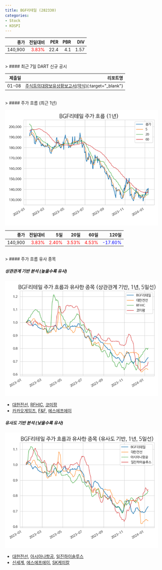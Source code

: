 ```yaml
---
title: BGF리테일 (282330)
categories:
- Stock
- KOSPI
---
```


|종가|전일대비|PER|PBR|DIV|
|---:|-------:|--:|--:|--:|
|140,900|<span style="color: red">3.83%</span>|22.4|4.1|1.57|

<!-- more -->

<br>
> #### 최근 7일 DART 신규 공시

<br>

|제출일|리포트명|
|-----:|-------:|
|01-08|[주식등의대량보유상황보고서(약식)](https://dart.fss.or.kr/dsaf001/main.do?rcpNo=20240108000184){:target="_blank"}|

<br>
> #### 주가 흐름 (최근 1년)

![282330](/assets/images/stock/282330.png)

|종가|전일대비|5일|20일|60일|120일|
|---:|-------:|--:|---:|---:|----:|
|140,900|<span style="color: red">3.83%</span>|<span style="color: red">2.40%</span>|<span style="color: red">3.53%</span>|<span style="color: red">4.53%</span>|<span style="color: blue">-17.60%</span>|

<br>
> #### 주가 흐름 유사 종목

##### 상관관계 기반 분석 (높을수록 유사)
![282330](/assets/images/stock/282330_corr.png)
- [대한전선](/001440/), [RFHIC](/218410/), [코미팜](/041960/)
- [카카오게임즈](/293490/), [F&F](/383220/), [에스에프에이](/056190/)

##### 유사도 기반 분석 (낮을수록 유사)
![282330](/assets/images/stock/282330_sim.png)
- [대한전선](/001440/), [아시아나항공](/020560/), [일진하이솔루스](/271940/)
- [신세계](/004170/), [에스에프에이](/056190/), [SK케미칼](/285130/)
